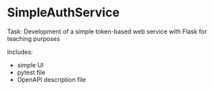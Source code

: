 # SimpleAuthService
<p>Task: Development of a simple token-based web service with Flask for teaching purposes</p>

Includes:
<ul>
<li>simple UI</li>
<li>pytest file</li>
<li>OpenAPI description file</li>
</ul>
